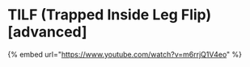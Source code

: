# TILF (Trapped Inside Leg Flip) \[advanced]

{% embed url="https://www.youtube.com/watch?v=m6rrjQ1V4eo" %}
